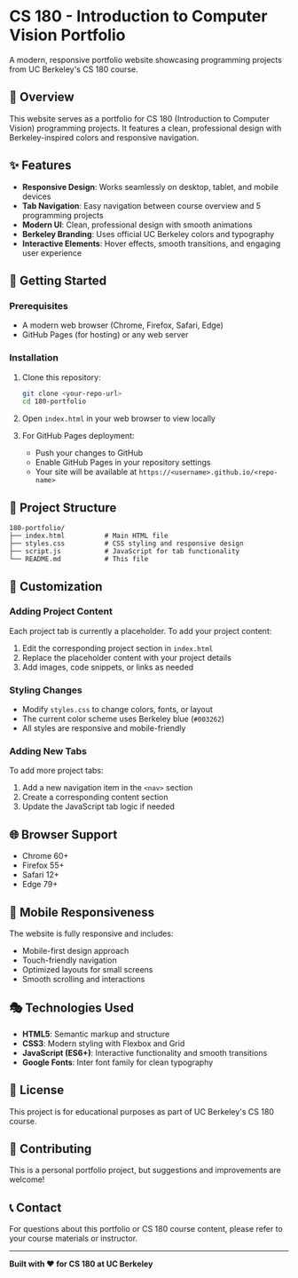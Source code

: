 # CS 180 - Introduction to Computer Vision Portfolio

A modern, responsive portfolio website showcasing programming projects from UC Berkeley's CS 180 course.

## 🎯 Overview

This website serves as a portfolio for CS 180 (Introduction to Computer Vision) programming projects. It features a clean, professional design with Berkeley-inspired colors and responsive navigation.

## ✨ Features

- **Responsive Design**: Works seamlessly on desktop, tablet, and mobile devices
- **Tab Navigation**: Easy navigation between course overview and 5 programming projects
- **Modern UI**: Clean, professional design with smooth animations
- **Berkeley Branding**: Uses official UC Berkeley colors and typography
- **Interactive Elements**: Hover effects, smooth transitions, and engaging user experience

## 🚀 Getting Started

### Prerequisites

- A modern web browser (Chrome, Firefox, Safari, Edge)
- GitHub Pages (for hosting) or any web server

### Installation

1. Clone this repository:
   ```bash
   git clone <your-repo-url>
   cd 180-portfolio
   ```

2. Open `index.html` in your web browser to view locally

3. For GitHub Pages deployment:
   - Push your changes to GitHub
   - Enable GitHub Pages in your repository settings
   - Your site will be available at `https://<username>.github.io/<repo-name>`

## 📁 Project Structure

```
180-portfolio/
├── index.html          # Main HTML file
├── styles.css          # CSS styling and responsive design
├── script.js           # JavaScript for tab functionality
└── README.md           # This file
```

## 🎨 Customization

### Adding Project Content

Each project tab is currently a placeholder. To add your project content:

1. Edit the corresponding project section in `index.html`
2. Replace the placeholder content with your project details
3. Add images, code snippets, or links as needed

### Styling Changes

- Modify `styles.css` to change colors, fonts, or layout
- The current color scheme uses Berkeley blue (`#003262`)
- All styles are responsive and mobile-friendly

### Adding New Tabs

To add more project tabs:

1. Add a new navigation item in the `<nav>` section
2. Create a corresponding content section
3. Update the JavaScript tab logic if needed

## 🌐 Browser Support

- Chrome 60+
- Firefox 55+
- Safari 12+
- Edge 79+

## 📱 Mobile Responsiveness

The website is fully responsive and includes:
- Mobile-first design approach
- Touch-friendly navigation
- Optimized layouts for small screens
- Smooth scrolling and interactions

## 🎭 Technologies Used

- **HTML5**: Semantic markup and structure
- **CSS3**: Modern styling with Flexbox and Grid
- **JavaScript (ES6+)**: Interactive functionality and smooth transitions
- **Google Fonts**: Inter font family for clean typography

## 📝 License

This project is for educational purposes as part of UC Berkeley's CS 180 course.

## 🤝 Contributing

This is a personal portfolio project, but suggestions and improvements are welcome!

## 📞 Contact

For questions about this portfolio or CS 180 course content, please refer to your course materials or instructor.

---

**Built with ❤️ for CS 180 at UC Berkeley**
